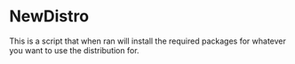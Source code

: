 # NewDistro
This is a script that when ran will install the required packages for whatever you want to use the distribution for.
